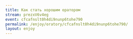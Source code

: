```yaml
---
title: Как стать хорошим оратором
stream: prezxV6v4eg
event: cfcafnslt0h4di9nunp6tohe790
permalink: /enjoy/oratory/cfcafnslt0h4di9nunp6tohe790/
layout: enjoy
---
```


